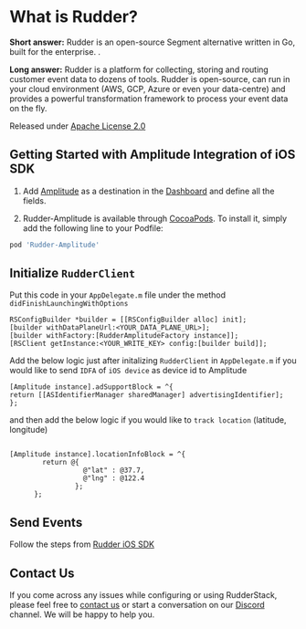 # What is Rudder?

**Short answer:**
Rudder is an open-source Segment alternative written in Go, built for the enterprise. .

**Long answer:**
Rudder is a platform for collecting, storing and routing customer event data to dozens of tools. Rudder is open-source, can run in your cloud environment (AWS, GCP, Azure or even your data-centre) and provides a powerful transformation framework to process your event data on the fly.

Released under [Apache License 2.0](https://www.apache.org/licenses/LICENSE-2.0)

## Getting Started with Amplitude Integration of iOS SDK
1. Add [Amplitude](https://amplitude.com) as a destination in the [Dashboard](https://app.rudderstack.com/) and define all the fields.


3. Rudder-Amplitude is available through [CocoaPods](https://cocoapods.org). To install
it, simply add the following line to your Podfile:

```ruby
pod 'Rudder-Amplitude'
```

## Initialize ```RudderClient```
Put this code in your ```AppDelegate.m``` file under the method ```didFinishLaunchingWithOptions```
```
RSConfigBuilder *builder = [[RSConfigBuilder alloc] init];
[builder withDataPlaneUrl:<YOUR_DATA_PLANE_URL>];
[builder withFactory:[RudderAmplitudeFactory instance]];
[RSClient getInstance:<YOUR_WRITE_KEY> config:[builder build]];
```

Add the below logic just after initalizing ```RudderClient``` in ```AppDelegate.m``` if you would like to send ```IDFA``` of ```iOS device``` as device id to Amplitude

```
[Amplitude instance].adSupportBlock = ^{
return [[ASIdentifierManager sharedManager] advertisingIdentifier];
};

```

and then add the below logic if you would like to ```track location``` (latitude, longitude)

```

[Amplitude instance].locationInfoBlock = ^{
        return @{
                  @"lat" : @37.7,
                  @"lng" : @122.4
                };
      };

```

## Send Events
Follow the steps from [Rudder iOS SDK](https://github.com/rudderlabs/rudder-sdk-ios)

## Contact Us
If you come across any issues while configuring or using RudderStack, please feel free to [contact us](https://rudderstack.com/contact/) or start a conversation on our [Discord](https://discordapp.com/invite/xNEdEGw) channel. We will be happy to help you.